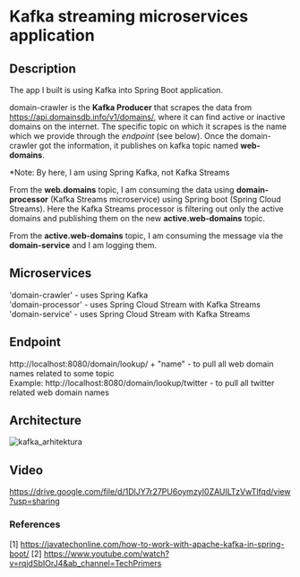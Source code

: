 # Kafka streaming microservices application


## Description
The app I built is using Kafka into Spring Boot application.  

domain-crawler is the **Kafka Producer** that scrapes the data from https://api.domainsdb.info/v1/domains/, where it can find active or inactive domains on the internet. The specific topic on which it scrapes is the name which we provide through the *endpoint* (see below). Once the domain-crawler got the information, it publishes on kafka topic named **web-domains**.  

*Note: By here, I am using Spring Kafka, not Kafka Streams  

From the **web.domains** topic, I am consuming the data using **domain-processor** (Kafka Streams microservice) using Spring boot (Spring Cloud Streams). Here the Kafka Streams processor is filtering out only the active domains and publishing them on the new **active.web-domains** topic.  

From the **active.web-domains** topic, I am consuming the message via the **domain-service** and I am logging them.  

## Microservices 
'domain-crawler' - uses Spring Kafka  
'domain-processor' - uses Spring Cloud Stream with Kafka Streams    
'domain-service' - uses Spring Cloud Stream with Kafka Streams    


## Endpoint
http://localhost:8080/domain/lookup/ + "name"  - to pull all web domain names related to some topic  
Example: http://localhost:8080/domain/lookup/twitter - to pull all twitter related web domain names


## Architecture  
![kafka_arhitektura](https://scontent.fskp1-2.fna.fbcdn.net/v/t1.15752-9/271444987_1111009943047985_4749383452599806509_n.png?_nc_cat=101&ccb=1-5&_nc_sid=ae9488&_nc_ohc=Xl_1eohY5lwAX_RPKmL&_nc_ht=scontent.fskp1-2.fna&oh=03_AVK1C0S4p-qxcaV1Nlff4BM0ai08_jN7wzffLGSupyYYFA&oe=6201F456)

## Video 
https://drive.google.com/file/d/1DlJY7r27PU6oymzyI0ZAUILTzVwTlfqd/view?usp=sharing

### References
[1] https://javatechonline.com/how-to-work-with-apache-kafka-in-spring-boot/
[2] https://www.youtube.com/watch?v=rqjdSbIOrJ4&ab_channel=TechPrimers
